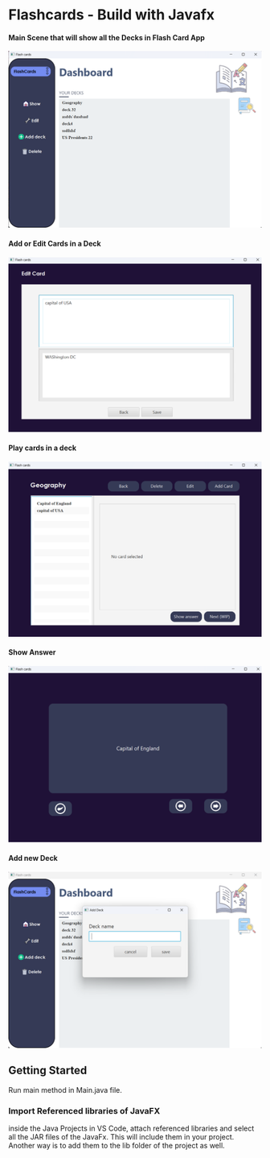 # Flashcards - Build with Javafx

#### Main Scene that will show all the Decks in Flash Card App

![homepage](images/mainScene.png)

#### Add or Edit Cards in a Deck

![homepage](images/editorScene.png)

#### Play cards in a deck

![homepage](images/playerScene.png)

#### Show Answer

![homepage](images/showAnswer.png)

#### Add new Deck

![homepage](images/addNewDeck.png)

## Getting Started

Run main method in Main.java file.

### Import Referenced libraries of JavaFX

inside the Java Projects in VS Code, attach referenced libraries and select all the JAR files of the JavaFx. This will include them in your project. Another way is to add them to the lib folder of the project as well.
